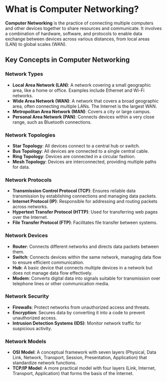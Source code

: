 # What is Computer Networking?

**Computer Networking** is the practice of connecting multiple computers and other devices together to share resources and communicate. It involves a combination of hardware, software, and protocols to enable data exchange between devices across various distances, from local areas (LAN) to global scales (WAN).

## Key Concepts in Computer Networking

### Network Types
- **Local Area Network (LAN)**: A network covering a small geographic area, like a home or office. Examples include Ethernet and Wi-Fi networks.
- **Wide Area Network (WAN)**: A network that covers a broad geographic area, often connecting multiple LANs. The Internet is the largest WAN.
- **Metropolitan Area Network (MAN)**: Covers a city or large campus.
- **Personal Area Network (PAN)**: Connects devices within a very close range, such as Bluetooth connections.

### Network Topologies
- **Star Topology**: All devices connect to a central hub or switch.
- **Bus Topology**: All devices are connected to a single central cable.
- **Ring Topology**: Devices are connected in a circular fashion.
- **Mesh Topology**: Devices are interconnected, providing multiple paths for data.

### Network Protocols
- **Transmission Control Protocol (TCP)**: Ensures reliable data transmission by establishing connections and managing data packets.
- **Internet Protocol (IP)**: Responsible for addressing and routing packets across networks.
- **Hypertext Transfer Protocol (HTTP)**: Used for transferring web pages over the Internet.
- **File Transfer Protocol (FTP)**: Facilitates file transfer between systems.

### Network Devices
- **Router**: Connects different networks and directs data packets between them.
- **Switch**: Connects devices within the same network, managing data flow to ensure efficient communication.
- **Hub**: A basic device that connects multiple devices in a network but does not manage data flow effectively.
- **Modem**: Converts digital data into signals suitable for transmission over telephone lines or other communication media.

### Network Security
- **Firewalls**: Protect networks from unauthorized access and threats.
- **Encryption**: Secures data by converting it into a code to prevent unauthorized access.
- **Intrusion Detection Systems (IDS)**: Monitor network traffic for suspicious activity.

### Network Models
- **OSI Model**: A conceptual framework with seven layers (Physical, Data Link, Network, Transport, Session, Presentation, Application) that standardize network functions.
- **TCP/IP Model**: A more practical model with four layers (Link, Internet, Transport, Application) that forms the basis of the Internet.
